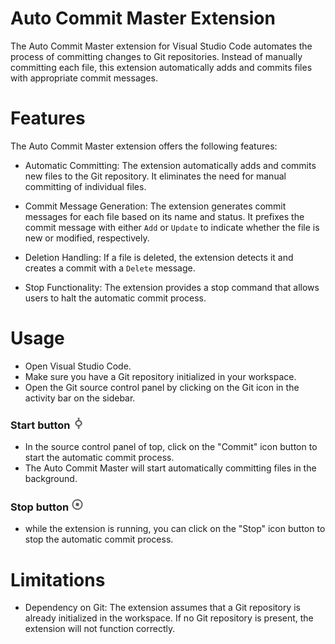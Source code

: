 # Auto Commit Master Extension

The Auto Commit Master extension for Visual Studio Code automates the process of committing changes to Git repositories. Instead of manually committing each file, this extension automatically adds and commits files with appropriate commit messages.

# Features

The Auto Commit Master extension offers the following features:

-  Automatic Committing: The extension automatically adds and commits new files to the Git repository. It eliminates the need for manual committing of individual files.

-  Commit Message Generation: The extension generates commit messages for each file based on its name and status. It prefixes the commit message with either `Add` or `Update` to indicate whether the file is new or modified, respectively.

-  Deletion Handling: If a file is deleted, the extension detects it and creates a commit with a `Delete` message.

-  Stop Functionality: The extension provides a stop command that allows users to halt the automatic commit process.

# Usage

-  Open Visual Studio Code.
-  Make sure you have a Git repository initialized in your workspace.
-  Open the Git source control panel by clicking on the Git icon in the activity bar on the sidebar.

### Start button <img src="images/png/start.png" alt="SVG Image" width="20" height="18">

-  In the source control panel of top, click on the "Commit" icon button to start the automatic commit process.
-  The Auto Commit Master will start automatically committing files in the background.

### Stop button <img src="images/png/stop.png" alt="SVG Image" width="20" height="20">

-  while the extension is running, you can click on the "Stop" icon button to stop the automatic commit process.

# Limitations

-  Dependency on Git: The extension assumes that a Git repository is already initialized in the workspace. If no Git repository is present, the extension will not function correctly.
